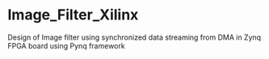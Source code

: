 # Image_Filter_Xilinx
Design of Image filter using synchronized data streaming from DMA in Zynq FPGA board using Pynq framework

